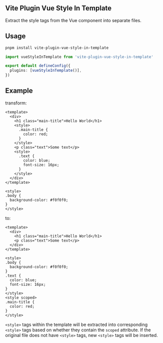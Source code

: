 ## Vite Plugin Vue Style In Template

Extract the style tags from the Vue component into separate files.

## Usage

```bash
pnpm install vite-plugin-vue-style-in-template
```

```ts
import vueStyleInTemplate from 'vite-plugin-vue-style-in-template'

export default defineConfig({
  plugins: [vueStyleInTemplate()],
})
```

## Example

transform:

```vue
<template>
  <div>
    <h1 class="main-title">Hello World</h1>
    <style>
      .main-title {
        color: red;
      }
    </style>
    <p class="text">Some text</p>
    <style>
      .text {
        color: blue;
        font-size: 16px;
      }
    </style>
  </div>
</template>

<style>
.body {
  background-color: #f0f0f0;
}
</style>

```

to:

```vue
<template>
  <div>
    <h1 class="main-title">Hello World</h1>
    <p class="text">Some text</p>
  </div>
</template>

<style>
.body {
  background-color: #f0f0f0;
}
.text {
  color: blue;
  font-size: 16px;
}
</style>
<style scoped>
.main-title {
  color: red;
}
</style>
```

`<style>` tags within the template will be extracted into corresponding `<style>` tags based on whether they contain the `scoped` attribute. If the original file does not have `<style>` tags, new `<style>` tags will be inserted.
